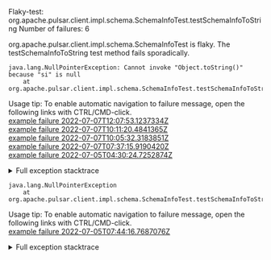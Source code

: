        
Flaky-test: org.apache.pulsar.client.impl.schema.SchemaInfoTest.testSchemaInfoToString
Number of failures: 6

org.apache.pulsar.client.impl.schema.SchemaInfoTest is flaky. The testSchemaInfoToString test method fails sporadically.

```
java.lang.NullPointerException: Cannot invoke "Object.toString()" because "si" is null
	at org.apache.pulsar.client.impl.schema.SchemaInfoTest.testSchemaInfoToString(SchemaInfoTest.java:284)
```

Usage tip: To enable automatic navigation to failure message, open the following links with CTRL/CMD-click.  
[example failure 2022-07-07T12:07:53.1237334Z](https://github.com/apache/pulsar/runs/7232883466?check_suite_focus=true#step:10:3334)  
[example failure 2022-07-07T10:11:20.4841365Z](https://github.com/apache/pulsar/runs/7231042288?check_suite_focus=true#step:10:7634)  
[example failure 2022-07-07T10:05:32.3183851Z](https://github.com/apache/pulsar/runs/7231042288?check_suite_focus=true#step:10:3327)  
[example failure 2022-07-07T07:37:15.9190420Z](https://github.com/apache/pulsar/runs/7228690953?check_suite_focus=true#step:9:3332)  
[example failure 2022-07-05T04:30:24.7252874Z](https://github.com/apache/pulsar/runs/7189889044?check_suite_focus=true#step:9:3336)  


<details>
<summary>Full exception stacktrace</summary>
<code><pre>
java.lang.NullPointerException: Cannot invoke "Object.toString()" because "si" is null
	at org.apache.pulsar.client.impl.schema.SchemaInfoTest.testSchemaInfoToString(SchemaInfoTest.java:284)
	at java.base/jdk.internal.reflect.NativeMethodAccessorImpl.invoke0(Native Method)
	at java.base/jdk.internal.reflect.NativeMethodAccessorImpl.invoke(NativeMethodAccessorImpl.java:77)
	at java.base/jdk.internal.reflect.DelegatingMethodAccessorImpl.invoke(DelegatingMethodAccessorImpl.java:43)
	at java.base/java.lang.reflect.Method.invoke(Method.java:568)
	at org.testng.internal.MethodInvocationHelper.invokeMethod(MethodInvocationHelper.java:132)
	at org.testng.internal.InvokeMethodRunnable.runOne(InvokeMethodRunnable.java:45)
	at org.testng.internal.InvokeMethodRunnable.call(InvokeMethodRunnable.java:73)
	at org.testng.internal.InvokeMethodRunnable.call(InvokeMethodRunnable.java:11)
	at java.base/java.util.concurrent.FutureTask.run(FutureTask.java:264)
	at java.base/java.util.concurrent.ThreadPoolExecutor.runWorker(ThreadPoolExecutor.java:1136)
	at java.base/java.util.concurrent.ThreadPoolExecutor$Worker.run(ThreadPoolExecutor.java:635)
	at java.base/java.lang.Thread.run(Thread.java:833)

</pre></code>
</details>

```
java.lang.NullPointerException
	at org.apache.pulsar.client.impl.schema.SchemaInfoTest.testSchemaInfoToString(SchemaInfoTest.java:284)
```

Usage tip: To enable automatic navigation to failure message, open the following links with CTRL/CMD-click.  
[example failure 2022-07-05T07:44:16.7687076Z](https://github.com/apache/pulsar/runs/7191875007?check_suite_focus=true#step:6:1795)  


<details>
<summary>Full exception stacktrace</summary>
<code><pre>
java.lang.NullPointerException
	at org.apache.pulsar.client.impl.schema.SchemaInfoTest.testSchemaInfoToString(SchemaInfoTest.java:284)
	at sun.reflect.NativeMethodAccessorImpl.invoke0(Native Method)
	at sun.reflect.NativeMethodAccessorImpl.invoke(NativeMethodAccessorImpl.java:62)
	at sun.reflect.DelegatingMethodAccessorImpl.invoke(DelegatingMethodAccessorImpl.java:43)
	at java.lang.reflect.Method.invoke(Method.java:498)
	at org.testng.internal.MethodInvocationHelper.invokeMethod(MethodInvocationHelper.java:132)
	at org.testng.internal.InvokeMethodRunnable.runOne(InvokeMethodRunnable.java:45)
	at org.testng.internal.InvokeMethodRunnable.call(InvokeMethodRunnable.java:73)
	at org.testng.internal.InvokeMethodRunnable.call(InvokeMethodRunnable.java:11)
	at java.util.concurrent.FutureTask.run(FutureTask.java:266)
	at java.util.concurrent.ThreadPoolExecutor.runWorker(ThreadPoolExecutor.java:1149)
	at java.util.concurrent.ThreadPoolExecutor$Worker.run(ThreadPoolExecutor.java:624)
	at java.lang.Thread.run(Thread.java:748)

</pre></code>
</details>

